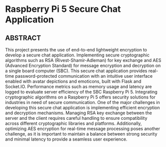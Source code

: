# Raspberry Pi 5​ Secure Chat Application ​

## ABSTRACT 

This project presents the use of end-to-end lightweight encryption to develop a secure chat application.
Implementing secure cryptographic algorithms such as RSA (Rivest-Shamir-Adleman) for key exchange and AES 
(Advanced Encryption Standard) for message encryption and decryption on a single board computer (SBC). 
This secure chat application provides real-time password-protected communication with an intuitive user
interface enabled with avatar depictions and emoticons, built with Flask and Socket.IO. Performance metrics
such as memory usage and latency are logged to evaluate server efficiency of the SBC Raspberry Pi 5.
Integrating cryptographic algorithms on a Raspberry Pi 5 offers security solutions for industries in need
of secure communication. One of the major challenges in developing this secure chat application is implementing
efficient encryption and decryption mechanisms. Managing RSA key exchange between the server and the client
requires careful handling to ensure compatibility across different cryptographic libraries and platforms. 
Additionally, optimizing AES encryption for real-time message processing poses another challenge, as it 
is important to maintain a balance between strong security and minimal latency to provide a seamless 
user experience.
